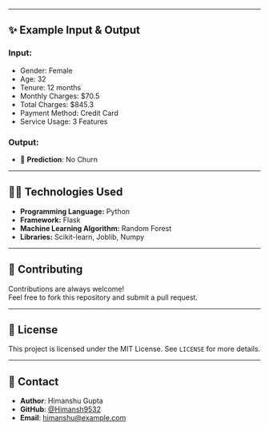 
---

## ✨ Example Input & Output
### Input:
- Gender: Female
- Age: 32
- Tenure: 12 months
- Monthly Charges: $70.5
- Total Charges: $845.3
- Payment Method: Credit Card
- Service Usage: 3 Features

### Output:
- 🚀 **Prediction**: No Churn

---

## 👨‍💻 Technologies Used
- **Programming Language:** Python
- **Framework:** Flask
- **Machine Learning Algorithm:** Random Forest
- **Libraries:** Scikit-learn, Joblib, Numpy

---

## 🤝 Contributing
Contributions are always welcome!  
Feel free to fork this repository and submit a pull request.

---

## 📄 License
This project is licensed under the MIT License. See `LICENSE` for more details.

---

## 📧 Contact
- **Author**: Himanshu Gupta  
- **GitHub**: [@Himansh9532](https://github.com/Himansh9532)  
- **Email**: himanshu@example.com  
